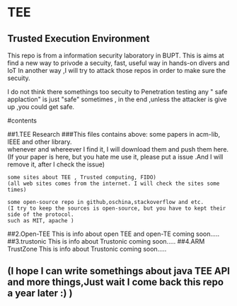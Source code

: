 TEE
=====
Trusted Execution Environment
------
  This repo is from a information security laboratory in BUPT.
  This is aims at find a new way to privode a secuity, fast, useful way in hands-on divers and IoT
  In another way ,I will try to attack those repos in order to make sure the secuity.
  
  I do not think there somethings too secuity to  Penetration testing
  any " safe applaction" is just "safe" sometimes , in the end ,unless the attacker is give up ,you could get safe.   


#contents


##1.TEE Research
###This files contains above:
    some papers in acm-lib, IEEE and other library.  
    whenever and whereever I find it, I will download them and push them here.
    (If your paper is here, but you hate me use it, please put a issue .And I will remove it,
    after I check the issue)
    
    some sites about TEE , Trusted computing, FIDO)
    (all web sites comes from the internet. I will check the sites some times)
    
    some open-source repo in github,oschina,stackoverflow and etc.
    (I try to keep the sources is open-source, but you have to kept their side of the protocol.
    such as MIT, apache )
    
##2.Open-TEE
This is info about open TEE and open-TE
coming soon.....
##3.trustonic
This is info about Trustonic
coming soon.....
##4.ARM TrustZone
This is info about Trustonic
coming soon.....
## (I hope I can write somethings about java TEE API and more things,Just wait I come back this repo a year later :) )
